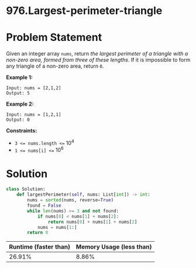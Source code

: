 # 976.Largest-perimeter-triangle

# Problem Statement

Given an integer array `nums`, return *the largest perimeter of a triangle with a non-zero area, formed from three of these lengths*. If it is impossible to form any triangle of a non-zero area, return `0`.

**Example 1:**

```other
Input: nums = [2,1,2]
Output: 5
```

**Example 2:**

```other
Input: nums = [1,2,1]
Output: 0
```

**Constraints:**

- `3 <= nums.length <=` $10^4$
- `1 <= nums[i] <=` $10^6$

# Solution

```python
class Solution:
    def largestPerimeter(self, nums: List[int]) -> int:
        nums = sorted(nums, reverse=True)
        found = False
        while len(nums) >= 3 and not found:
            if nums[0] < nums[1] + nums[2]:
                return nums[0] + nums[1] + nums[2]
            nums = nums[1:]
        return 0
```

| **Runtime (faster than)** | **Memory Usage (less than)** |
| ------------------------- | ---------------------------- |
| 26.91%                    | 8.86%                        |

